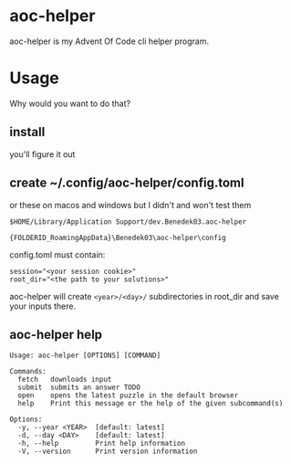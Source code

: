 # aoc-helper
aoc-helper is my Advent Of Code cli helper program.

# Usage
Why would you want to do that?

## install
you'll figure it out

## create ~/.config/aoc-helper/config.toml
or these on macos and windows but I didn't and won't test them

`$HOME/Library/Application Support/dev.Benedek03.aoc-helper`

`{FOLDERID_RoamingAppData}\Benedek03\aoc-helper\config`

config.toml must contain:
```
session="<your session cookie>"
root_dir="<the path to your solutions>"
```
aoc-helper will create `<year>/<day>/` subdirectories in root_dir and save your inputs there. 

## aoc-helper help
```
Usage: aoc-helper [OPTIONS] [COMMAND]

Commands:
  fetch   downloads input
  submit  submits an answer TODO
  open    opens the latest puzzle in the default browser
  help    Print this message or the help of the given subcommand(s)

Options:
  -y, --year <YEAR>  [default: latest]
  -d, --day <DAY>    [default: latest]
  -h, --help         Print help information
  -V, --version      Print version information
```